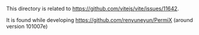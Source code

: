 This directory is related to https://github.com/vitejs/vite/issues/11642.

It is found while developing https://github.com/renyuneyun/PermiX (around version 101007e)
